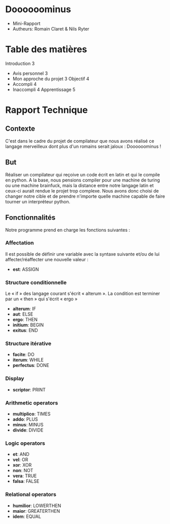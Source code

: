 # Doooooominus
- Mini-Rapport
- Autheurs: Romain Claret & Nils Ryter

# Table des matières

Introduction	3
- Avis personnel	3
- Mon approche du projet	3
Objectif	4
- Accompli	4
- Inaccompli	4
Apprentissage	5

# Rapport Technique

## Contexte

C'est dans le cadre du projet de compilateur que nous avons réalisé ce langage merveilleux dont plus d'un romains serait jaloux : Doooooominus !

## But

Réaliser un compilateur qui reçoive un code écrit en latin et qui le compile en python.
A la base, nous pensions compiler pour une machine de turing ou une machine brainfuck, mais la distance entre notre langage latin et ceux-ci aurait rendue le projet trop complexe.
Nous avons donc choisi de changer notre cible et de prendre n'importe quelle machine capable de faire tourner un interpréteur python.

## Fonctionnalités
Notre programme prend en charge les fonctions suivantes :

### Affectation

Il est possible de définir une variable avec la syntaxe suivante et/ou de lui affecter/réaffecter une nouvelle valeur :
- **est**: ASSIGN

### Structure conditionnelle

Le « if » des langage courant s'écrit « alterum ». La condition est terminer par un « then » qui s'écrit « ergo »

- **alterum**: IF
- **aut**: ELSE
- **ergo**: THEN
- **initium**: BEGIN
- **exitus**: END

### Structure itérative

- **facite**: DO
- **iterum**: WHILE
- **perfectus**: DONE

### Display
- **scriptor**: PRINT
  

### Arithmetic operators
- **multiplico**: TIMES
- **addo**: PLUS
- **minus**: MINUS
- **divide**: DIVIDE

### Logic operators
- **et**: AND
- **vel**: OR
- **xor**: XOR
- **non**: NOT
- **vera**: TRUE
- **falsa**: FALSE

### Relational operators
- **humilior**: LOWERTHEN
- **maior**: GREATERTHEN
- **idem**: EQUAL